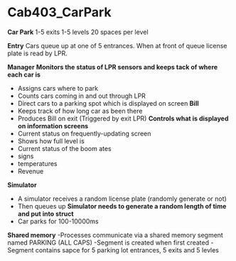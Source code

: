 # Cab403_CarPark

**Car Park**
1-5 exits 
1-5 levels
20 spaces per level

**Entry**
Cars queue up at one of 5 entrances. 
When at front of queue license plate is read by LPR. 

**Manager**
**Monitors the status of LPR sensors and keeps tack of where each car is**
- Assigns cars where to park
- Counts cars coming in and out through LPR
- Direct cars to a parking spot which is displayed on screen
**Bill**
- Keeps track of how long car as  been there
- Produces Bill on exit (Triggered by exit LPR)
**Controls what is displayed on information screens**
- Current status on frequently-updating screen
- Shows how full level is
- Current status of the boom ates
- signs
- temperatures
- Revenue

**Simulator**
- A simulator receives a random license plate (randomly generate or not)
- Then queues up
**Simulator needs to generate a random length of time and put into struct**
- Car parks for 100-10000ms

**Shared memory**
-Processes communicate via a shared memory segment named PARKING (ALL CAPS)
-Segment is created when first created
-Segment contains sapce for 5 parking lot entrances, 5 exits and 5 levles
